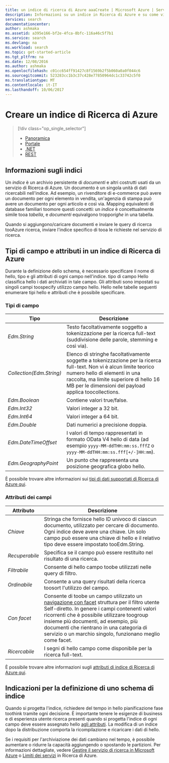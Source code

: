 ```yaml
---
title: un indice di ricerca di Azure aaaCreate | Microsoft Azure | Servizio di ricerca di cloud ospitato
description: Informazioni su un indice in Ricerca di Azure e su come viene usato.
services: search
documentationcenter: 
author: ashmaka
ms.assetid: a395e166-bf2e-4fca-8bfc-116a46c5f7b1
ms.service: search
ms.devlang: na
ms.workload: search
ms.topic: get-started-article
ms.tgt_pltfrm: na
ms.date: 12/08/2016
ms.author: ashmaka
ms.openlocfilehash: c01cc654ff91427c8f1569b2f5b060a0a0f044c6
ms.sourcegitcommit: 523283cc1b3c37c428e77850964dc1c33742c5f0
ms.translationtype: MT
ms.contentlocale: it-IT
ms.lasthandoff: 10/06/2017
---
```

# <a name="create-an-azure-search-index"></a>Creare un indice di Ricerca di Azure
> [!div class="op_single_selector"]
> * [Panoramica](search-what-is-an-index.md)
> * [Portale](search-create-index-portal.md)
> * [.NET](search-create-index-dotnet.md)
> * [REST](search-create-index-rest-api.md)
> 
> 

## <a name="what-is-an-index"></a>Informazioni sugli indici
Un *indice* è un archivio persistente di *documenti* e altri costrutti usati da un servizio di Ricerca di Azure. Un documento è un singola unità di dati ricercabili nell'indice. Ad esempio, un rivenditore di e-commerce può avere un documento per ogni elemento in vendita, un'agenzia di stampa può avere un documento per ogni articolo e così via. Mapping equivalenti di database familiari toomore questi concetti: un *indice* è concettualmente simile tooa *tabella*, e *documenti* equivalgono troppo*righe* in una tabella.

Quando si aggiungono/caricare documenti e inviare le query di ricerca tooAzure ricerca, inviare l'indice specifico di tooa le richieste nel servizio di ricerca.

## <a name="field-types-and-attributes-in-an-azure-search-index"></a>Tipi di campo e attributi in un indice di Ricerca di Azure
Durante la definizione dello schema, è necessario specificare il nome di hello, tipo e gli attributi di ogni campo nell'indice. tipo di campo Hello classifica hello i dati archiviati in tale campo. Gli attributi sono impostati su singoli campi toospecify utilizzo campo hello. Hello nelle tabelle seguenti enumerare tipi hello e attributi che è possibile specificare.

### <a name="field-types"></a>Tipi di campo
| Tipo | Descrizione |
| --- | --- |
| *Edm.String* |Testo facoltativamente soggetto a tokenizzazione per la ricerca full-text (suddivisione delle parole, stemming e così via). |
| *Collection(Edm.String)* |Elenco di stringhe facoltativamente soggette a tokenizzazione per la ricerca full-text. Non vi è alcun limite teorico numero hello di elementi in una raccolta, ma limite superiore di hello 16 MB per le dimensioni del payload applica toocollections. |
| *Edm.Boolean* |Contiene valori true/false. |
| *Edm.Int32* |Valori integer a 32 bit. |
| *Edm.Int64* |Valori integer a 64 bit. |
| *Edm.Double* |Dati numerici a precisione doppia. |
| *Edm.DateTimeOffset* |I valori di tempo rappresentati in formato OData V4 hello di data (ad esempio `yyyy-MM-ddTHH:mm:ss.fffZ` o `yyyy-MM-ddTHH:mm:ss.fff[+/-]HH:mm`). |
| *Edm.GeographyPoint* |Un punto che rappresenta una posizione geografica globo hello. |

È possibile trovare altre informazioni sui [tipi di dati supportati di Ricerca di Azure qui](https://docs.microsoft.com/rest/api/searchservice/Supported-data-types).

### <a name="field-attributes"></a>Attributi dei campi
| Attributo | Descrizione |
| --- | --- |
| *Chiave* |Stringa che fornisce hello ID univoco di ciascun documento, utilizzato per cercare di documento. Ogni indice deve avere una chiave. Un solo campo può essere una chiave di hello e il relativo tipo deve essere impostato tooEdm.String. |
| *Recuperabile* |Specifica se il campo può essere restituito nel risultato di una ricerca. |
| *Filtrabile* |Consente di hello campo toobe utilizzati nelle query di filtro. |
| *Ordinabile* |Consente a una query risultati della ricerca toosort l'utilizzo del campo. |
| *Con facet* |Consente di toobe un campo utilizzato un [navigazione con facet](search-faceted-navigation.md) struttura per il filtro utente Self-diretto. In genere i campi contenenti valori ricorrenti che è possibile utilizzare toogroup insieme più documenti, ad esempio, più documenti che rientrano in una categoria di servizio o un marchio singolo, funzionano meglio come facet. |
| *Ricercabile* |I segni di hello campo come disponibile per la ricerca full-text. |

È possibile trovare altre informazioni sugli [attributi di indice di Ricerca di Azure qui](https://docs.microsoft.com/rest/api/searchservice/Create-Index).

## <a name="guidance-for-defining-an-index-schema"></a>Indicazioni per la definizione di uno schema di indice
Quando si progetta l'indice, richiedere del tempo in hello pianificazione fase toothink tramite ogni decisione. È importante tenere le esigenze di business e di esperienza utente ricerca presenti quando si progetta l'indice di ogni campo deve essere assegnato hello [agli attributi](https://docs.microsoft.com/rest/api/searchservice/Create-Index). La modifica di un indice dopo la distribuzione comporta la ricompilazione e ricaricare i dati di hello.

Se i requisiti per l'archiviazione dei dati cambiano nel tempo, è possibile aumentare o ridurre la capacità aggiungendo o spostando le partizioni. Per informazioni dettagliate, vedere [Gestire il servizio di ricerca in Microsoft Azure](search-manage.md) o [Limiti dei servizi](search-limits-quotas-capacity.md) in Ricerca di Azure.

